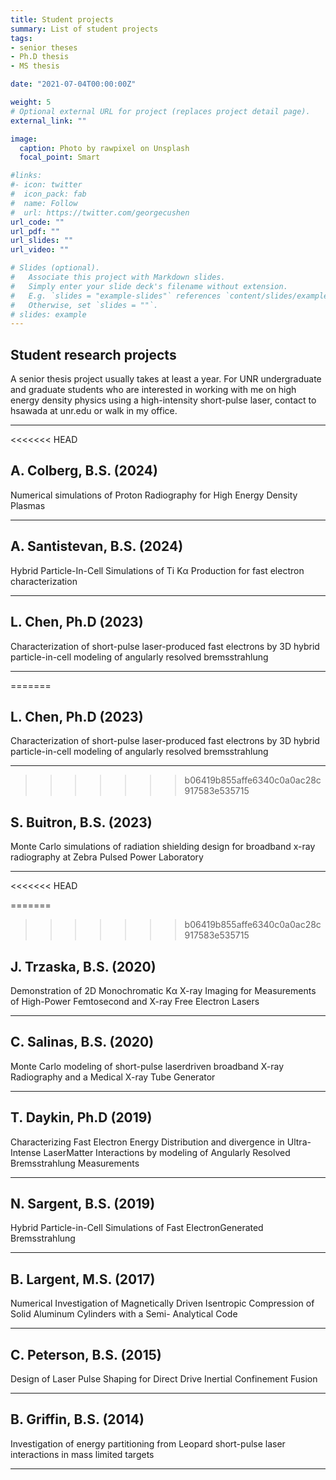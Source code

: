 ```yaml
---
title: Student projects
summary: List of student projects
tags:
- senior theses
- Ph.D thesis
- MS thesis

date: "2021-07-04T00:00:00Z"

weight: 5
# Optional external URL for project (replaces project detail page).
external_link: ""

image:
  caption: Photo by rawpixel on Unsplash
  focal_point: Smart

#links:
#- icon: twitter
#  icon_pack: fab
#  name: Follow
#  url: https://twitter.com/georgecushen
url_code: ""
url_pdf: ""
url_slides: ""
url_video: ""

# Slides (optional).
#   Associate this project with Markdown slides.
#   Simply enter your slide deck's filename without extension.
#   E.g. `slides = "example-slides"` references `content/slides/example-slides.md`.
#   Otherwise, set `slides = ""`.
# slides: example
---
```


## Student research projects 
A senior thesis project usually takes at least a year. For UNR undergraduate and graduate students who are interested in working with me on high energy density physics using a high-intensity short-pulse laser, contact to hsawada at unr.edu or walk in my office.
<hr>

<<<<<<< HEAD
## A. Colberg, B.S. (2024)
Numerical simulations of Proton Radiography for High Energy Density Plasmas

<hr>

## A. Santistevan, B.S. (2024)
Hybrid Particle-In-Cell Simulations of Ti Kα Production for fast electron characterization

<hr>

## L. Chen, Ph.D (2023)
Characterization of short-pulse laser-produced fast electrons by 3D hybrid particle-in-cell modeling of angularly resolved bremsstrahlung

<hr>


=======
## L. Chen, Ph.D (2023)
Characterization of short-pulse laser-produced fast electrons by 3D hybrid particle-in-cell modeling of angularly resolved bremsstrahlung

<hr>

>>>>>>> b06419b855affe6340c0a0ac28c917583e535715
## S. Buitron, B.S. (2023)
Monte Carlo simulations of radiation shielding design for broadband x-ray radiography at Zebra Pulsed Power Laboratory

<hr>

<<<<<<< HEAD

=======
>>>>>>> b06419b855affe6340c0a0ac28c917583e535715
## J. Trzaska, B.S. (2020)
Demonstration of 2D Monochromatic Kα X-ray Imaging for Measurements of High-Power Femtosecond and X-ray Free Electron Lasers

<hr>


## C. Salinas, B.S. (2020)
Monte Carlo modeling of short-pulse laserdriven broadband X-ray Radiography and a Medical X-ray Tube Generator

<hr>

## T. Daykin, Ph.D (2019)
Characterizing Fast Electron Energy Distribution and divergence in Ultra-Intense LaserMatter Interactions by modeling of Angularly Resolved Bremsstrahlung Measurements

<hr>



## N. Sargent, B.S. (2019)
Hybrid Particle-in-Cell Simulations of Fast ElectronGenerated Bremsstrahlung

<hr>

## B. Largent, M.S. (2017)
Numerical Investigation of Magnetically Driven Isentropic Compression of Solid Aluminum Cylinders with a Semi- Analytical Code

<hr>

## C. Peterson, B.S. (2015)
Design of Laser Pulse Shaping for Direct Drive Inertial Confinement Fusion


<hr>

## B. Griffin, B.S. (2014)
Investigation of energy partitioning from Leopard short-pulse laser interactions in mass limited targets

<hr>


